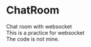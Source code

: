 # ChatRoom
Chat room with websocket<br />
This is a practice for websocket<br />
The code is not mine. <br />

